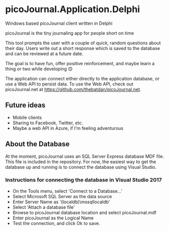 # picoJournal.Application.Delphi
Windows based picoJournal client written in Delphi

picoJournal is the tiny journaling app for people short on time

This tool prompts the user with a couple of quick, random questions about their day. Users write out a short response which is saved to the database and can be reviewed at a future date.

The goal is to have fun, offer positive reinforcement, and maybe learn a thing or two while developing 😊

The application can connect either directly to the application database, or use a Web API to persist data. To use the Web API, check out picoJournal.net at https://github.com/thebatdan/picoJournal.net.

## Future ideas
- Mobile clients
- Sharing to Facebook, Twitter, etc.
- Maybe a web API in Azure, if I'm feeling adventurous

## About the Database
At the moment, picoJournal uses an SQL Server Express database MDF file. This file is included in the repository. For now, the easiest way to get the database up and running is to connect the database using Visual Studio. 

### Instructions for connecting the database in Visual Studio 2017
- On the Tools menu, select 'Connect to a Database...'
- Select Microsoft SQL Server as the data source
- Enter Server Name as '(localdb)\mssqllocaldb'
- Select 'Attach a database file'
- Browse to picoJournal database location and select picoJournal.mdf
- Enter picoJournal as the Logical Name
- Test the connection, and click Ok to save.
